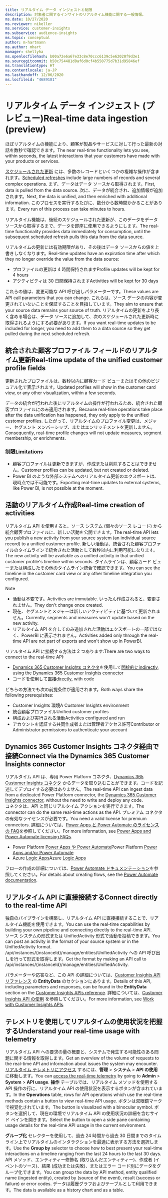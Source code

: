 ```yaml
---
title: リアルタイム データ インジェストと制限
description: 対象者に関するインサイトのリアルタイム機能に関する一般情報。
ms.date: 10/27/2020
ms.reviewer: nikeller
ms.service: customer-insights
ms.subservice: audience-insights
ms.topic: conceptual
author: m-hartmann
ms.author: mhart
manager: shellyha
ms.openlocfilehash: b00a72e6a67e33c8e70ccc6139c5e62020f9d3e1
ms.sourcegitcommit: b50c754481d0af6d0cf4b550775d7b31d95846ef
ms.translationtype: HT
ms.contentlocale: ja-JP
ms.lasthandoff: 12/06/2020
ms.locfileid: "4689181"
---
```

# <a name="real-time-data-ingestion-preview"></a><span data-ttu-id="6e016-103">リアルタイム データ インジェスト (プレビュー)</span><span class="sxs-lookup"><span data-stu-id="6e016-103">Real-time data ingestion (preview)</span></span>

<span data-ttu-id="6e016-104">ほぼリアルタイムの機能により、顧客が製品やサービスに対して行った最新の対話を数秒で確認できます。</span><span class="sxs-lookup"><span data-stu-id="6e016-104">The near real-time functionality lets you see, within seconds, the latest interactions that your customers have made with your products or services.</span></span>

<span data-ttu-id="6e016-105">[スケジュールされた更新](system.md#schedule-tab) には、多数のレコードといくつかの複雑な操作が含まれます。</span><span class="sxs-lookup"><span data-stu-id="6e016-105">[Scheduled refreshes](system.md#schedule-tab) include large numbers of records and several complex operations.</span></span> <span data-ttu-id="6e016-106">まず、データはデータ ソースから取得されます。</span><span class="sxs-lookup"><span data-stu-id="6e016-106">First, data is pulled from the data source.</span></span> <span data-ttu-id="6e016-107">次に、データが統合され、追加情報が追加されます。</span><span class="sxs-lookup"><span data-stu-id="6e016-107">Next, the data is unified, and then enriched with additional information.</span></span> <span data-ttu-id="6e016-108">このプロセスを実行するたびに、数分から数時間かかることがあります。</span><span class="sxs-lookup"><span data-stu-id="6e016-108">Every run of this process can take minutes to hours.</span></span>

<span data-ttu-id="6e016-109">リアルタイム機能は、後続のスケジュールされた更新が、このデータをデータ ソースから取得するまで、データを即座に使用できるようにします。</span><span class="sxs-lookup"><span data-stu-id="6e016-109">The real-time functionality provides data immediately for consumption, until the subsequent scheduled refresh pulls this data from the data source.</span></span>

<span data-ttu-id="6e016-110">リアルタイムの更新には有効期限があり、その後はデータ ソースからの値を上書きしなくなります。</span><span class="sxs-lookup"><span data-stu-id="6e016-110">Real-time updates have an expiration time after which they no longer override the value from the data source:</span></span>

- <span data-ttu-id="6e016-111">プロファイルの更新は 4 時間保持されます</span><span class="sxs-lookup"><span data-stu-id="6e016-111">Profile updates will be kept for 4 hours</span></span>
- <span data-ttu-id="6e016-112">アクティビティは 30 日間保持されます</span><span class="sxs-lookup"><span data-stu-id="6e016-112">Activities will be kept for 30 days</span></span>

<span data-ttu-id="6e016-113">これらの値は、変更可能な API 呼び出しパラメーターです。</span><span class="sxs-lookup"><span data-stu-id="6e016-113">These values are API call parameters that you can change.</span></span> <span data-ttu-id="6e016-114">これらは、ソース データの内容が変更されていないことを保証することを目指しています。</span><span class="sxs-lookup"><span data-stu-id="6e016-114">They aim to ensure that your source data remains your source of truth.</span></span> <span data-ttu-id="6e016-115">リアルタイムの更新をより長く含める場合は、データ ソースに追加して、次のスケジュールされた更新時に取得されるようにする必要があります。</span><span class="sxs-lookup"><span data-stu-id="6e016-115">If you want real-time updates to be included for longer, you need to add them to a data source so they get pulled during the next scheduled refresh.</span></span>

## <a name="real-time-update-of-the-unified-customer-profile-fields"></a><span data-ttu-id="6e016-116">統合された顧客プロファイル フィールドのリアルタイム更新</span><span class="sxs-lookup"><span data-stu-id="6e016-116">Real-time update of the unified customer profile fields</span></span>

<span data-ttu-id="6e016-117">更新されたプロファイルは、数秒以内に顧客カード ビューまたはその他のビジュアル化で表示されます。</span><span class="sxs-lookup"><span data-stu-id="6e016-117">Updated profiles will show in the customer card view, or any other visualization, within a few seconds.</span></span>

<span data-ttu-id="6e016-118">データの統合が行われた後にリアルタイムの操作が行われるため、統合された顧客プロファイルにのみ適用されます。</span><span class="sxs-lookup"><span data-stu-id="6e016-118">Because real-time operations take place after the data unification has happened, they only apply to the unified customer profiles.</span></span> <span data-ttu-id="6e016-119">したがって、リアルタイムのプロファイル変更は、メジャー、セグメント メンバーシップ、またはエンリッチメントを更新しません。</span><span class="sxs-lookup"><span data-stu-id="6e016-119">Consequently, real-time profile changes will not update measures, segment membership, or enrichments.</span></span>

### <a name="limitations"></a><span data-ttu-id="6e016-120">制限</span><span class="sxs-lookup"><span data-stu-id="6e016-120">Limitations</span></span>

- <span data-ttu-id="6e016-121">顧客プロファイルは更新できますが、作成または削除することはできません。</span><span class="sxs-lookup"><span data-stu-id="6e016-121">Customer profiles can be updated, but not created or deleted.</span></span>
- <span data-ttu-id="6e016-122">Power BI のような外部システムへのリアルタイム更新のエクスポートは、現時点では不可能です。</span><span class="sxs-lookup"><span data-stu-id="6e016-122">Exporting real-time updates to external systems, like Power BI, is not possible at the moment.</span></span>

## <a name="real-time-creation-of-activities"></a><span data-ttu-id="6e016-123">活動のリアルタイム作成</span><span class="sxs-lookup"><span data-stu-id="6e016-123">Real-time creation of activities</span></span>

<span data-ttu-id="6e016-124">リアルタイム API を使用すると、ソース システム (個々のソース レコード) から統合顧客プロファイルに、新しい活動を公開できます。</span><span class="sxs-lookup"><span data-stu-id="6e016-124">The real-time API lets you publish a new activity from your source system (an individual source record) to a unified customer profile.</span></span> <span data-ttu-id="6e016-125">新しい活動は、統合された顧客プロファイルのタイムラインで統合された活動として数秒以内に利用可能になります。</span><span class="sxs-lookup"><span data-stu-id="6e016-125">The new activity will be available as a unified activity in that unified customer profile's timeline within seconds.</span></span> <span data-ttu-id="6e016-126">タイムラインは、顧客カード ビューまたは構成したその他のタイムライン統合で確認できます。</span><span class="sxs-lookup"><span data-stu-id="6e016-126">You can see the timeline in the customer card view or any other timeline integration you configured.</span></span>

> [!NOTE]
>
> - <span data-ttu-id="6e016-127">活動は不変です。</span><span class="sxs-lookup"><span data-stu-id="6e016-127">Activities are immutable.</span></span> <span data-ttu-id="6e016-128">いったん作成されると、変更されません。</span><span class="sxs-lookup"><span data-stu-id="6e016-128">They don't change once created.</span></span>
> - <span data-ttu-id="6e016-129">現在、セグメントとメジャーは新しいアクティビティに基づいて更新されません。</span><span class="sxs-lookup"><span data-stu-id="6e016-129">Currently, segments and measures won't update based on the new activity.</span></span>
> - <span data-ttu-id="6e016-130">リアルタイム API を介してのみ追加された活動はエクスポートの一部ではなく、PowerBI に表示されません。</span><span class="sxs-lookup"><span data-stu-id="6e016-130">Activities added only through the real-time API are not part of exports and won't show up in PowerBI.</span></span>

<span data-ttu-id="6e016-131">リアルタイム API に接続する方法は 2 つあります:</span><span class="sxs-lookup"><span data-stu-id="6e016-131">There are two ways to connect to the real-time API:</span></span>

- <span data-ttu-id="6e016-132">[Dynamics 365 Customer Insights コネクタ](https://docs.microsoft.com/connectors/customerinsights/)を使用して[間接的に](#connect-via-the-dynamics-365-customer-insights-connector)</span><span class="sxs-lookup"><span data-stu-id="6e016-132">[indirectly](#connect-via-the-dynamics-365-customer-insights-connector), using the [Dynamics 365 Customer Insights connector](https://docs.microsoft.com/connectors/customerinsights/)</span></span>
- <span data-ttu-id="6e016-133">コードを使用して[直接](#connect-directly-to-the-real-time-api)</span><span class="sxs-lookup"><span data-stu-id="6e016-133">[directly](#connect-directly-to-the-real-time-api), with code</span></span>

<span data-ttu-id="6e016-134">どちらの方法でも次の前提条件が適用されます。</span><span class="sxs-lookup"><span data-stu-id="6e016-134">Both ways share the following prerequisites:</span></span>

- <span data-ttu-id="6e016-135">Customer Insights 環境</span><span class="sxs-lookup"><span data-stu-id="6e016-135">A Customer Insights environment</span></span>
- <span data-ttu-id="6e016-136">統合顧客プロファイル</span><span class="sxs-lookup"><span data-stu-id="6e016-136">Unified customer profiles</span></span>
- <span data-ttu-id="6e016-137">構成および実行される活動</span><span class="sxs-lookup"><span data-stu-id="6e016-137">Activities configured and run</span></span>
- <span data-ttu-id="6e016-138">アカウントを認証する共同作成者または管理者アクセス許可</span><span class="sxs-lookup"><span data-stu-id="6e016-138">Contributor or Administrator permissions to authenticate your account</span></span>

## <a name="connect-via-the-dynamics-365-customer-insights-connector"></a><span data-ttu-id="6e016-139">Dynamics 365 Customer Insights コネクタ経由で接続</span><span class="sxs-lookup"><span data-stu-id="6e016-139">Connect via the Dynamics 365 Customer Insights connector</span></span>

<span data-ttu-id="6e016-140">リアルタイム API は、専用 Power Platform コネクタ、[Dynamics 365 Customer Insights コネクタ](https://docs.microsoft.com/connectors/customerinsights/) からデータを取り込むことができます。コードを記述してデプロイする必要はありません。</span><span class="sxs-lookup"><span data-stu-id="6e016-140">The real-time API can ingest data from a dedicated Power Platform connector, the [Dynamics 365 Customer Insights connector](https://docs.microsoft.com/connectors/customerinsights/), without the need to write and deploy any code.</span></span>    
<span data-ttu-id="6e016-141">コネクタは、API と同じリアルタイム アクションを実行できます。</span><span class="sxs-lookup"><span data-stu-id="6e016-141">The connector can do the same real-time actions as the API.</span></span> <span data-ttu-id="6e016-142">プレミアム コネクタの有効なライセンスが必要です。</span><span class="sxs-lookup"><span data-stu-id="6e016-142">You need a valid license for premium connectors.</span></span> <span data-ttu-id="6e016-143">詳細については、[Power Apps と Power Automate のライセンスの FAQ](https://docs.microsoft.com/power-platform/admin/powerapps-flow-licensing-faq)を参照してください。</span><span class="sxs-lookup"><span data-stu-id="6e016-143">For more information, see [Power Apps and Power Automate licensing FAQs](https://docs.microsoft.com/power-platform/admin/powerapps-flow-licensing-faq).</span></span>

- <span data-ttu-id="6e016-144">Power Platform [Power Apps や Power Automate](https://docs.microsoft.com/connectors/)</span><span class="sxs-lookup"><span data-stu-id="6e016-144">Power Platform [Power Apps and/or Power Automate](https://docs.microsoft.com/connectors/)</span></span>
- <span data-ttu-id="6e016-145">Azure [Logic Apps](https://docs.microsoft.com/azure/connectors/apis-list)</span><span class="sxs-lookup"><span data-stu-id="6e016-145">Azure [Logic Apps](https://docs.microsoft.com/azure/connectors/apis-list)</span></span>

<span data-ttu-id="6e016-146">フローの作成の詳細については、[Power Automate ドキュメンテーション](https://docs.microsoft.com/power-automate/)を参照してください。</span><span class="sxs-lookup"><span data-stu-id="6e016-146">For details about creating flows, see the [Power Automate documentation](https://docs.microsoft.com/power-automate/).</span></span>

## <a name="connect-directly-to-the-real-time-api"></a><span data-ttu-id="6e016-147">リアルタイム API に直接接続する</span><span class="sxs-lookup"><span data-stu-id="6e016-147">Connect directly to the real-time API</span></span>

<span data-ttu-id="6e016-148">独自のパイプラインを構築し、リアルタイム API に直接接続することで、リアルタイム機能を使用できます。</span><span class="sxs-lookup"><span data-stu-id="6e016-148">You can use the real-time capabilities by building your own pipeline and connecting directly to the real-time API.</span></span>    
<span data-ttu-id="6e016-149">ソース システムの形式または UnifiedActivity 形式で活動を投稿できます。</span><span class="sxs-lookup"><span data-stu-id="6e016-149">You can post an activity in the format of your source system or in the UnifiedActivity format.</span></span> <span data-ttu-id="6e016-150">/api/instances/{instanceId}/manage/entities/UnifiedActivity への API 呼び出しを行って形式を取得します。</span><span class="sxs-lookup"><span data-stu-id="6e016-150">Get the format by making an API call to /api/instances/{instanceId}/manage/entities/UnifiedActivity.</span></span>

<span data-ttu-id="6e016-151">パラメーターや応答など、この API の詳細については、[Customer Insights API リファレンス](https://developer.ci.ai.dynamics.com/api-details#api=CustomerInsights) の **EntityData** のセクションにあります。</span><span class="sxs-lookup"><span data-stu-id="6e016-151">Details of this API, including parameters and responses, can be found in the **EntityData** section on the [Customer Insights APIs reference](https://developer.ci.ai.dynamics.com/api-details#api=CustomerInsights).</span></span> <span data-ttu-id="6e016-152">詳細については、[Customer Insights API の使用](apis.md) を参照してください。</span><span class="sxs-lookup"><span data-stu-id="6e016-152">For more information, see [Work with Customer Insights APIs](apis.md).</span></span>

## <a name="understand-your-real-time-usage-with-telemetry"></a><span data-ttu-id="6e016-153">テレメトリを使用してリアルタイムの使用状況を把握する</span><span class="sxs-lookup"><span data-stu-id="6e016-153">Understand your real-time usage with telemetry</span></span>

<span data-ttu-id="6e016-154">リアルタイム API への要求の量の概要と、システムで発生する可能性のある問題に関する情報を取得します。</span><span class="sxs-lookup"><span data-stu-id="6e016-154">Get an overview of the volume of requests to the real-time API and information about issues the system may encounter.</span></span> <span data-ttu-id="6e016-155">[リアルタイム テレメトリにアクセス](system.md#api-usage-tab) するには、**管理** > **システム** > **API の使用** に移動します。</span><span class="sxs-lookup"><span data-stu-id="6e016-155">You can [access the real-time telemetry](system.md#api-usage-tab) by going to **Admin** > **System** > **API usage**.</span></span> <span data-ttu-id="6e016-156">**操作** テーブルでは、リアルタイム メソッドを使用する API 操作の行に、リアルタイム API の使用状況を表示するボタンが含まれています。</span><span class="sxs-lookup"><span data-stu-id="6e016-156">In the **Operations** table, rows for API operations which use the real-time methods contain a button to view real-time API usage.</span></span> <span data-ttu-id="6e016-157">ボタンは双眼鏡マークで視覚化されています。</span><span class="sxs-lookup"><span data-stu-id="6e016-157">The button is visualized with a binocular symbol.</span></span> <span data-ttu-id="6e016-158">ボタンを選択して、現在の環境でリアルタイム API の使用状況の詳細を含むサイド ペインを開きます。</span><span class="sxs-lookup"><span data-stu-id="6e016-158">Select the button to open a side pane containing usage details for the real-time API usage in the current environment.</span></span>

<span data-ttu-id="6e016-159">**グループ化** セレクターを使用して、過去 24 時間から過去 30 日間までのタイムライン上でリアルタイムのインタラクションを最適に表示する方法を選択します。</span><span class="sxs-lookup"><span data-stu-id="6e016-159">Use the **Group by** selector to choose how to best present your real-time interactions on a timeline ranging from the last 24 hours to the last 30 days.</span></span> <span data-ttu-id="6e016-160">API メソッド、エンティティー修飾名 (取り込んだエンティティー)、作成者 (イベントのソース)、結果 (成功または失敗)、またはエラー コード別にデータをグループ化できます。</span><span class="sxs-lookup"><span data-stu-id="6e016-160">You can group the data by API method, entity qualified name (ingested entity), created by (source of the event), result (success or failure) or error codes.</span></span> <span data-ttu-id="6e016-161">データは履歴グラフおよびテーブルとして利用できます。</span><span class="sxs-lookup"><span data-stu-id="6e016-161">The data is available as a history chart and as a table.</span></span>
